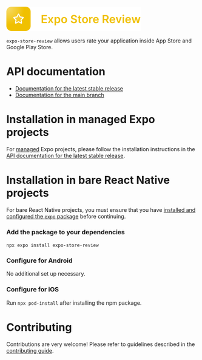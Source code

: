 <p>
  <a href="https://docs.expo.dev/versions/latest/sdk/storereview/">
    <img
      src="../../.github/resources/expo-store-review.svg"
      alt="expo-store-review"
      height="64" />
  </a>
</p>

`expo-store-review` allows users rate your application inside App Store and Google Play Store.

# API documentation

- [Documentation for the latest stable release](https://docs.expo.dev/versions/latest/sdk/storereview/)
- [Documentation for the main branch](https://docs.expo.dev/versions/unversioned/sdk/storereview/)

# Installation in managed Expo projects

For [managed](https://docs.expo.dev/archive/managed-vs-bare/) Expo projects, please follow the installation instructions in the [API documentation for the latest stable release](https://docs.expo.dev/versions/latest/sdk/storereview/).

# Installation in bare React Native projects

For bare React Native projects, you must ensure that you have [installed and configured the `expo` package](https://docs.expo.dev/bare/installing-expo-modules/) before continuing.

### Add the package to your dependencies

```
npx expo install expo-store-review
```

### Configure for Android

No additional set up necessary.

### Configure for iOS

Run `npx pod-install` after installing the npm package.

# Contributing

Contributions are very welcome! Please refer to guidelines described in the [contributing guide](https://github.com/expo/expo#contributing).

